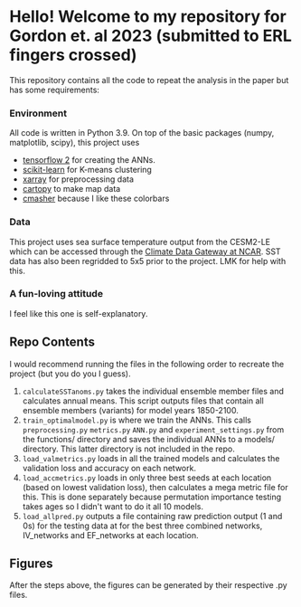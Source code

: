 # Hello! Welcome to my repository for Gordon et. al 2023 (submitted to ERL fingers crossed)

This repository contains all the code to repeat the analysis in the paper but has some requirements:

### Environment
All code is written in Python 3.9. On top of the basic packages (numpy, matplotlib, scipy), this project uses 
* [tensorflow 2](https://www.tensorflow.org/install) for creating the ANNs.
* [scikit-learn](https://scikit-learn.org/stable/install.html) for K-means clustering
* [xarray](https://docs.xarray.dev/en/stable/getting-started-guide/installing.html) for preprocessing data
* [cartopy](https://scitools.org.uk/cartopy/docs/latest/installing.html) to make map data
* [cmasher](https://cmasher.readthedocs.io/user/introduction.html#how-to-install) because I like these colorbars

### Data
This project uses sea surface temperature output from the CESM2-LE which can be accessed through the [Climate Data Gateway at NCAR](https://www.earthsystemgrid.org/dataset/ucar.cgd.cesm2le.atm.proc.monthly_ave.SST.html). SST data has also been regridded to 5x5 prior to the project. LMK for help with this.

### A fun-loving attitude
I feel like this one is self-explanatory.

## Repo Contents
I would recommend running the files in the following order to recreate the project (but you do you I guess).

1. ```calculateSSTanoms.py``` takes the individual ensemble member files and calculates annual means. This script outputs files that contain all ensemble members (variants) for model years 1850-2100.
2. ```train_optimalmodel.py``` is where we train the ANNs. This calls ```preprocessing.py``` ```metrics.py``` ```ANN.py``` and ```experiment_settings.py``` from the functions/ directory and saves the individual ANNs to a models/ directory. This latter directory is not included in the repo.
3. ```load_valmetrics.py``` loads in all the trained models and calculates the validation loss and accuracy on each network.
4. ```load_accmetrics.py``` loads in only three best seeds at each location (based on lowest validation loss), then calculates a mega metric file for this. This is done separately because permutation importance testing takes ages so I didn't want to do it all 10 models.
5. ```load_allpred.py``` outputs a file containing raw prediction output (1 and 0s) for the testing data at for the best three combined networks, IV_networks and EF_networks at each location.

## Figures
After the steps above, the figures can be generated by their respective .py files. 


